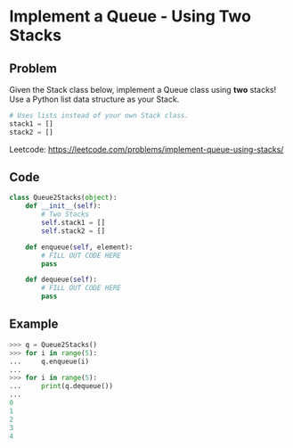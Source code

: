 # Implement a Queue - Using Two Stacks

## Problem

Given the Stack class below, implement a Queue class using **two** stacks! Use a Python list data structure as your Stack.

```python
# Uses lists instead of your own Stack class.
stack1 = []
stack2 = []
```

Leetcode: https://leetcode.com/problems/implement-queue-using-stacks/

## Code

```python
class Queue2Stacks(object):
    def __init__(self):
        # Two Stacks
        self.stack1 = []
        self.stack2 = []

    def enqueue(self, element):
        # FILL OUT CODE HERE
        pass

    def dequeue(self):
        # FILL OUT CODE HERE
        pass
```

## Example

```python
>>> q = Queue2Stacks()
>>> for i in range(5):
...     q.enqueue(i)
...
>>> for i in range(5):
...     print(q.dequeue())
...
0
1
2
3
4
```
